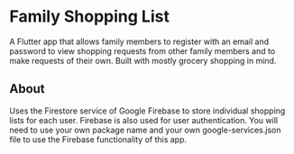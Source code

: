 # Family Shopping List

A Flutter app that allows family members to register with an email and password to view shopping requests
from other family members and to make requests of their own. Built with mostly grocery shopping in mind.

## About

Uses the Firestore service of Google Firebase to store individual shopping lists for each user. 
Firebase is also used for user authentication. You will need to use your own package name and your
own google-services.json file to use the Firebase functionality of this app.
